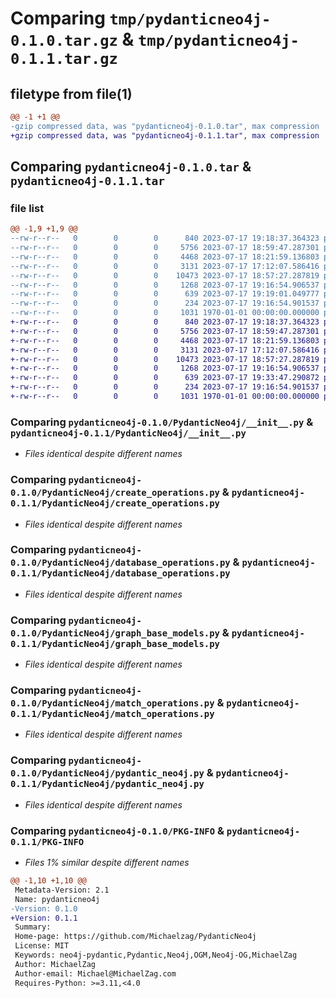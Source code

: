 # Comparing `tmp/pydanticneo4j-0.1.0.tar.gz` & `tmp/pydanticneo4j-0.1.1.tar.gz`

## filetype from file(1)

```diff
@@ -1 +1 @@
-gzip compressed data, was "pydanticneo4j-0.1.0.tar", max compression
+gzip compressed data, was "pydanticneo4j-0.1.1.tar", max compression
```

## Comparing `pydanticneo4j-0.1.0.tar` & `pydanticneo4j-0.1.1.tar`

### file list

```diff
@@ -1,9 +1,9 @@
--rw-r--r--   0        0        0      840 2023-07-17 19:18:37.364323 pydanticneo4j-0.1.0/PydanticNeo4j/__init__.py
--rw-r--r--   0        0        0     5756 2023-07-17 18:59:47.287301 pydanticneo4j-0.1.0/PydanticNeo4j/create_operations.py
--rw-r--r--   0        0        0     4468 2023-07-17 18:21:59.136803 pydanticneo4j-0.1.0/PydanticNeo4j/database_operations.py
--rw-r--r--   0        0        0     3131 2023-07-17 17:12:07.586416 pydanticneo4j-0.1.0/PydanticNeo4j/graph_base_models.py
--rw-r--r--   0        0        0    10473 2023-07-17 18:57:27.287819 pydanticneo4j-0.1.0/PydanticNeo4j/match_operations.py
--rw-r--r--   0        0        0     1268 2023-07-17 19:16:54.906537 pydanticneo4j-0.1.0/PydanticNeo4j/pydantic_neo4j.py
--rw-r--r--   0        0        0      639 2023-07-17 19:19:01.049777 pydanticneo4j-0.1.0/pyproject.toml
--rw-r--r--   0        0        0      234 2023-07-17 19:16:54.901537 pydanticneo4j-0.1.0/README.md
--rw-r--r--   0        0        0     1031 1970-01-01 00:00:00.000000 pydanticneo4j-0.1.0/PKG-INFO
+-rw-r--r--   0        0        0      840 2023-07-17 19:18:37.364323 pydanticneo4j-0.1.1/PydanticNeo4j/__init__.py
+-rw-r--r--   0        0        0     5756 2023-07-17 18:59:47.287301 pydanticneo4j-0.1.1/PydanticNeo4j/create_operations.py
+-rw-r--r--   0        0        0     4468 2023-07-17 18:21:59.136803 pydanticneo4j-0.1.1/PydanticNeo4j/database_operations.py
+-rw-r--r--   0        0        0     3131 2023-07-17 17:12:07.586416 pydanticneo4j-0.1.1/PydanticNeo4j/graph_base_models.py
+-rw-r--r--   0        0        0    10473 2023-07-17 18:57:27.287819 pydanticneo4j-0.1.1/PydanticNeo4j/match_operations.py
+-rw-r--r--   0        0        0     1268 2023-07-17 19:16:54.906537 pydanticneo4j-0.1.1/PydanticNeo4j/pydantic_neo4j.py
+-rw-r--r--   0        0        0      639 2023-07-17 19:33:47.290872 pydanticneo4j-0.1.1/pyproject.toml
+-rw-r--r--   0        0        0      234 2023-07-17 19:16:54.901537 pydanticneo4j-0.1.1/README.md
+-rw-r--r--   0        0        0     1031 1970-01-01 00:00:00.000000 pydanticneo4j-0.1.1/PKG-INFO
```

### Comparing `pydanticneo4j-0.1.0/PydanticNeo4j/__init__.py` & `pydanticneo4j-0.1.1/PydanticNeo4j/__init__.py`

 * *Files identical despite different names*

### Comparing `pydanticneo4j-0.1.0/PydanticNeo4j/create_operations.py` & `pydanticneo4j-0.1.1/PydanticNeo4j/create_operations.py`

 * *Files identical despite different names*

### Comparing `pydanticneo4j-0.1.0/PydanticNeo4j/database_operations.py` & `pydanticneo4j-0.1.1/PydanticNeo4j/database_operations.py`

 * *Files identical despite different names*

### Comparing `pydanticneo4j-0.1.0/PydanticNeo4j/graph_base_models.py` & `pydanticneo4j-0.1.1/PydanticNeo4j/graph_base_models.py`

 * *Files identical despite different names*

### Comparing `pydanticneo4j-0.1.0/PydanticNeo4j/match_operations.py` & `pydanticneo4j-0.1.1/PydanticNeo4j/match_operations.py`

 * *Files identical despite different names*

### Comparing `pydanticneo4j-0.1.0/PydanticNeo4j/pydantic_neo4j.py` & `pydanticneo4j-0.1.1/PydanticNeo4j/pydantic_neo4j.py`

 * *Files identical despite different names*

### Comparing `pydanticneo4j-0.1.0/PKG-INFO` & `pydanticneo4j-0.1.1/PKG-INFO`

 * *Files 1% similar despite different names*

```diff
@@ -1,10 +1,10 @@
 Metadata-Version: 2.1
 Name: pydanticneo4j
-Version: 0.1.0
+Version: 0.1.1
 Summary: 
 Home-page: https://github.com/Michaelzag/PydanticNeo4j
 License: MIT
 Keywords: neo4j-pydantic,Pydantic,Neo4j,OGM,Neo4j-OG,MichaelZag
 Author: MichaelZag
 Author-email: Michael@MichaelZag.com
 Requires-Python: >=3.11,<4.0
```

